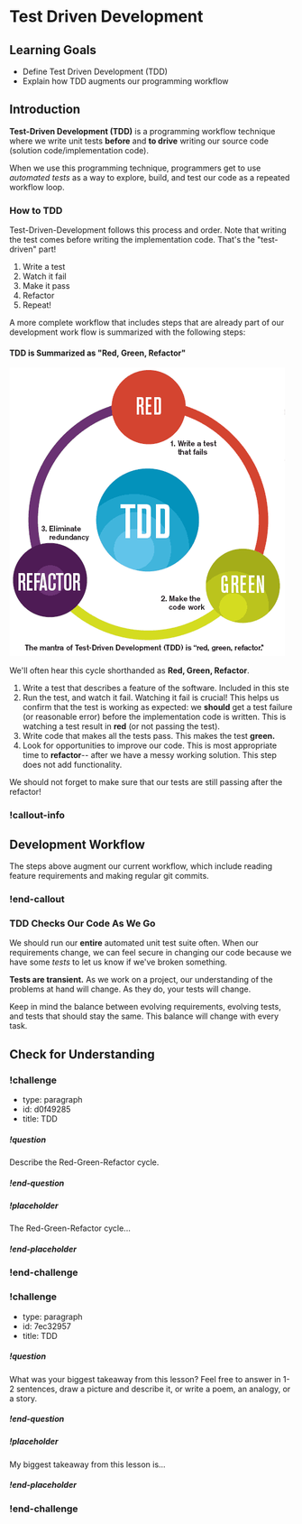 # Test Driven Development

## Learning Goals
- Define Test Driven Development (TDD)
- Explain how TDD augments our programming workflow

## Introduction

**Test-Driven Development (TDD)** is a programming workflow technique where we write unit tests **before** and **to drive** writing our source code (solution code/implementation code).

When we use this programming technique, programmers get to use _automated tests_ as a way to explore, build, and test our code as a repeated workflow loop.

### How to TDD

Test-Driven-Development follows this process and order. Note that writing the test comes before writing the implementation code. That's the "test-driven" part!

1. Write a test
1. Watch it fail
1. Make it pass
1. Refactor
1. Repeat!

A more complete workflow that includes steps that are already part of our development work flow is summarized with the following steps:

#### TDD is Summarized as "Red, Green, Refactor"

![Red Green Refactor](assets/tdd_flow.gif)

We'll often hear this cycle shorthanded as __Red, Green, Refactor__.

1. Write a test that describes a feature of the software. Included in this ste
1. Run the test, and watch it fail. Watching it fail is crucial! This helps us confirm that the test is working as expected: we **should** get a test failure (or reasonable error) before the implementation code is written. This is watching a test result in **red** (or not passing the test).
1. Write code that makes all the tests pass. This makes the test **green.**
1. Look for opportunities to improve our code. This is most appropriate time to **refactor**-- after we have a messy working solution. This step does not add functionality.

We should not forget to make sure that our tests are still passing after the refactor!

<!-- available callout types: info, success, warning, danger, secondary  -->
### !callout-info

## Development Workflow
The steps above augment our current workflow, which include reading feature requirements and making regular git commits. 

### !end-callout


### TDD Checks Our Code As We Go

We should run our **entire** automated unit test suite often. When our requirements change, we can feel secure in changing our code because we have some _tests_ to let us know if we've broken something.

__Tests are transient.__ As we work on a project, our understanding of the problems at hand will change. As they do, your tests will change.

Keep in mind the balance between evolving requirements, evolving tests, and tests that should stay the same. This balance will change with every task.

## Check for Understanding

<!-- Question Takeaway -->
<!-- prettier-ignore-start -->
### !challenge
* type: paragraph
* id: d0f49285
* title: TDD
##### !question

Describe the Red-Green-Refactor cycle.

##### !end-question
##### !placeholder

The Red-Green-Refactor cycle...

##### !end-placeholder
### !end-challenge
<!-- prettier-ignore-end -->

<!-- prettier-ignore-start -->
### !challenge
* type: paragraph
* id: 7ec32957
* title: TDD
##### !question

What was your biggest takeaway from this lesson? Feel free to answer in 1-2 sentences, draw a picture and describe it, or write a poem, an analogy, or a story.

##### !end-question
##### !placeholder

My biggest takeaway from this lesson is...

##### !end-placeholder
### !end-challenge
<!-- prettier-ignore-end -->



